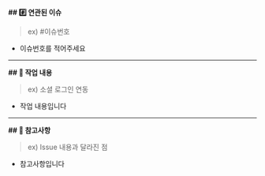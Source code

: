 **## #️⃣ 연관된 이슈** 
> ex) #이슈번호
- 이슈번호를 적어주세요

---

**## 📝 작업 내용**
> ex) 소셜 로그인 연동
- 작업 내용입니다

---

**## 📢 참고사항**
> ex) Issue 내용과 달라진 점
- 참고사항입니다
